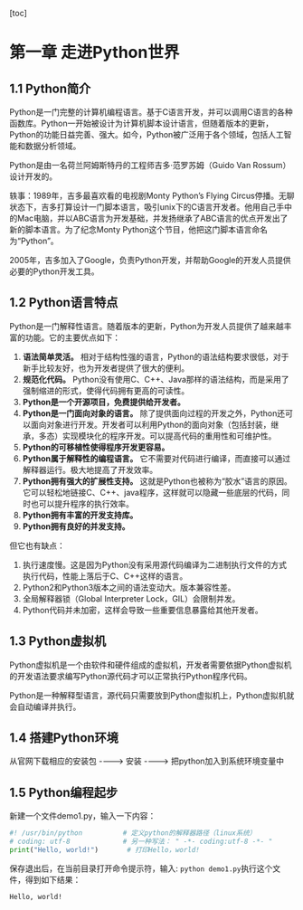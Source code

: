 [toc]

# 第一章 走进Python世界



## 1.1 Python简介

Python是一门完整的计算机编程语言。基于C语言开发，并可以调用C语言的各种函数库。Python一开始被设计为计算机脚本设计语言，但随着版本的更新，Python的功能日益完善、强大。如今，Python被广泛用于各个领域，包括人工智能和数据分析领域。

Python是由一名荷兰阿姆斯特丹的工程师吉多·范罗苏姆（Guido Van Rossum）设计开发的。

轶事：1989年，吉多最喜欢看的电视剧Monty Python’s Flying Circus停播。无聊状态下，吉多打算设计一门脚本语言，吸引unix下的C语言开发者。他用自己手中的Mac电脑，并以ABC语言为开发基础，并发扬继承了ABC语言的优点开发出了新的脚本语言。为了纪念Monty Python这个节目，他把这门脚本语言命名为“Python”。

2005年，吉多加入了Google，负责Python开发，并帮助Google的开发人员提供必要的Python开发工具。

## 1.2 Python语言特点

Python是一门解释性语言。随着版本的更新，Python为开发人员提供了越来越丰富的功能。它的主要优点如下：

1. **语法简单灵活。** 相对于结构性强的语言，Python的语法结构要求很低，对于新手比较友好，也为开发者提供了很大的便利。
2. **规范化代码。**  Python没有使用C、C++、Java那样的语法结构，而是采用了强制缩进的形式，使得代码拥有更高的可读性。
3. **Python是一个开源项目，免费提供给开发者。**
4. **Python是一门面向对象的语言。** 除了提供面向过程的开发之外，Python还可以面向对象进行开发。开发者可以利用Python的面向对象（包括封装，继承，多态）实现模块化的程序开发。可以提高代码的重用性和可维护性。
5. **Python的可移植性使得程序开发更容易。**
6. **Python属于解释性的编程语言。** 它不需要对代码进行编译，而直接可以通过解释器运行。极大地提高了开发效率。
7. **Python拥有强大的扩展性支持。** 这就是Python也被称为“胶水”语言的原因。它可以轻松地链接C、C++、java程序，这样就可以隐藏一些底层的代码，同时也可以提升程序的执行效率。
8. **Python拥有丰富的开发支持库。**
9. **Python拥有良好的并发支持。**

但它也有缺点：

1. 执行速度慢。这是因为Python没有采用源代码编译为二进制执行文件的方式执行代码，性能上落后于C、C++这样的语言。
2. Python2和Python3版本之间的语法变动大。版本兼容性差。
3. 全局解释器锁（Global Interpreter Lock，GIL）会限制并发。
4. Python代码并未加密，这样会导致一些重要信息暴露给其他开发者。

## 1.3 Python虚拟机

Python虚拟机是一个由软件和硬件组成的虚拟机，开发者需要依据Python虚拟机的开发语法要求编写Python源代码才可以正常执行Python程序代码。

Python是一种解释型语言，源代码只需要放到Python虚拟机上，Python虚拟机就会自动编译并执行。

## 1.4 搭建Python环境

从官网下载相应的安装包 ----> 安装 ---->  把python加入到系统环境变量中

## 1.5 Python编程起步

新建一个文件demo1.py，输入一下内容：

```python
#! /usr/bin/python			# 定义python的解释器路径（linux系统）
# coding: utf-8				# 另一种写法： " -*- coding:utf-8 -*- "
print("Hello, world!")		 # 打印Hello，world!
```

保存退出后，在当前目录打开命令提示符，输入: `python demo1.py`执行这个文件，得到如下结果：

```shell
Hello, world!
```

